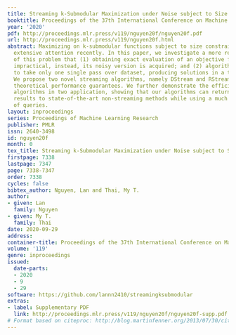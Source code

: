 ```yaml
---
title: Streaming k-Submodular Maximization under Noise subject to Size Constraint
booktitle: Proceedings of the 37th International Conference on Machine Learning
year: '2020'
pdf: http://proceedings.mlr.press/v119/nguyen20f/nguyen20f.pdf
url: http://proceedings.mlr.press/v119/nguyen20f.html
abstract: Maximizing on k-submodular functions subject to size constraint has received
  extensive attention recently. In this paper, we investigate a more realistic scenario
  of this problem that (1) obtaining exact evaluation of an objective function is
  impractical, instead, its noisy version is acquired; and (2) algorithms are required
  to take only one single pass over dataset, producing solutions in a timely manner.
  We propose two novel streaming algorithms, namely DStream and RStream, with their
  theoretical performance guarantees. We further demonstrate the efficiency of our
  algorithms in two application, showing that our algorithms can return comparative
  results to state-of-the-art non-streaming methods while using a much fewer number
  of queries.
layout: inproceedings
series: Proceedings of Machine Learning Research
publisher: PMLR
issn: 2640-3498
id: nguyen20f
month: 0
tex_title: Streaming k-Submodular Maximization under Noise subject to Size Constraint
firstpage: 7338
lastpage: 7347
page: 7338-7347
order: 7338
cycles: false
bibtex_author: Nguyen, Lan and Thai, My T.
author:
- given: Lan
  family: Nguyen
- given: My T.
  family: Thai
date: 2020-09-29
address: 
container-title: Proceedings of the 37th International Conference on Machine Learning
volume: '119'
genre: inproceedings
issued:
  date-parts:
  - 2020
  - 9
  - 29
software: https://github.com/lannn2410/streamingksubmodular
extras:
- label: Supplementary PDF
  link: http://proceedings.mlr.press/v119/nguyen20f/nguyen20f-supp.pdf
# Format based on citeproc: http://blog.martinfenner.org/2013/07/30/citeproc-yaml-for-bibliographies/
---
```

